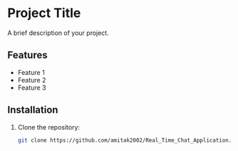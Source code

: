 # Project Title

A brief description of your project.

## Features
- Feature 1
- Feature 2
- Feature 3

## Installation

1. Clone the repository:
   ```bash
   git clone https://github.com/amitak2002/Real_Time_Chat_Application.git 